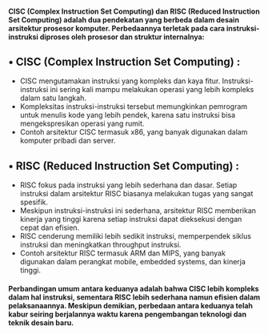 #### CISC (Complex Instruction Set Computing) dan RISC (Reduced Instruction Set Computing) adalah dua pendekatan yang berbeda dalam desain arsitektur prosesor komputer. Perbedaannya terletak pada cara instruksi-instruksi diproses oleh prosesor dan struktur internalnya:

## •	CISC (Complex Instruction Set Computing) :
   - CISC mengutamakan instruksi yang kompleks dan kaya fitur. Instruksi-instruksi ini sering kali mampu melakukan operasi yang lebih kompleks dalam satu langkah.
   - Kompleksitas instruksi-instruksi tersebut memungkinkan pemrogram untuk menulis kode yang lebih pendek, karena satu instruksi bisa mengekspresikan operasi yang rumit.
   - Contoh arsitektur CISC termasuk x86, yang banyak digunakan dalam komputer pribadi dan server.

## •	RISC (Reduced Instruction Set Computing) :
   - RISC fokus pada instruksi yang lebih sederhana dan dasar. Setiap instruksi dalam arsitektur RISC biasanya melakukan tugas yang sangat spesifik.
   - Meskipun instruksi-instruksi ini sederhana, arsitektur RISC memberikan kinerja yang tinggi karena setiap instruksi dapat dieksekusi dengan cepat dan efisien.
   - RISC cenderung memiliki lebih sedikit instruksi, memperpendek siklus instruksi dan meningkatkan throughput instruksi.
   - Contoh arsitektur RISC termasuk ARM dan MIPS, yang banyak digunakan dalam perangkat mobile, embedded systems, dan kinerja tinggi.

#### Perbandingan umum antara keduanya adalah bahwa CISC lebih kompleks dalam hal instruksi, sementara RISC lebih sederhana namun efisien dalam pelaksanaannya. Meskipun demikian, perbedaan antara keduanya telah kabur seiring berjalannya waktu karena pengembangan teknologi dan teknik desain baru.
